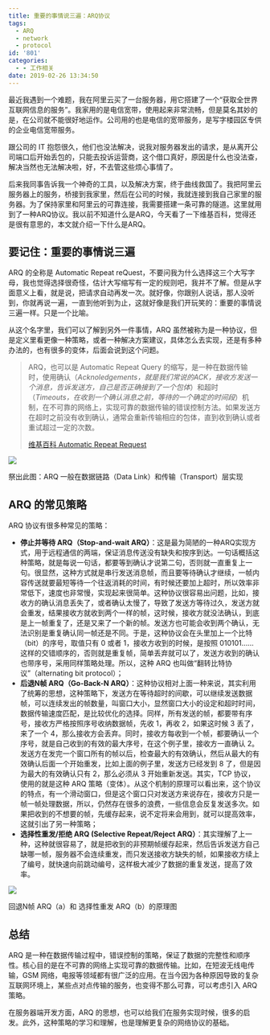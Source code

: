 ```yaml
---
title: 重要的事情说三遍：ARQ协议
tags:
  - ARQ
  - network
  - protocol
id: '801'
categories:
  - - 工作相关
date: 2019-02-26 13:34:50
---
```


最近我遇到一个难题，我在阿里云买了一台服务器，用它搭建了一个“获取全世界互联网信息的服务”。我家用的是电信宽带，使用起来非常流畅，但是莫名其妙的是，在公司就不能很好地运作。公司用的也是电信的宽带服务，是写字楼园区专供的企业电信宽带服务。

跟公司的 IT 抱怨很久，他们也没法解决，说我对服务器发出的请求，是从离开公司端口后开始丢包的，只能去投诉运营商，这个借口真好，原因是什么也没法查，解决当然也无法解决啦，好，不去管这些烦心事情了。

后来我同事告诉我一个神奇的工具，以及解决方案，终于曲线救国了。我把阿里云服务器上的服务，桥接到我家里，然后在公司的时候，我就连接到我自己家里的服务器。为了保持家里和阿里云的可靠连接，我需要搭建一条可靠的隧道。这里就用到了一种ARQ协议。我以前不知道什么是ARQ，今天看了一下维基百科，觉得还是很有意思的，本文就介绍一下什么是ARQ。

## 要记住：重要的事情说三遍

ARQ 的全称是 Automatic Repeat reQuest，不要问我为什么选择这三个大写字母，我也觉得选择很奇怪，估计大写缩写有一定的规则吧，我并不了解。但是从字面意义上看，就是说，把请求自动再发一次。就好像，你跟别人说话，那人没听到，你就再说一遍，一直到他听到为止，这就好像是我们开玩笑的：重要的事情说三遍一样。只是一个比喻。

从这个名字里，我们可以了解到另外一件事情，ARQ 虽然被称为是一种协议，但是定义里看更像一种策略，或者一种解决方案建议，具体怎么去实现，还是有多种办法的，也有很多的变体，后面会说到这个问题。

> ARQ，也可以是 Automatic Repeat Query 的缩写，是一种在数据传输时，使用确认（_Acknoledgements，就是我们常说的ACK，接收方发送一个消息，告诉发送方，自己是否正确接到了一个包体_）和超时（_Timeouts，在收到一个确认消息之前，等待的一个确定的时间段_）机制，在不可靠的网络上，实现可靠的数据传输的错误控制方法。如果发送方在超时之前没有收到确认，通常会重新传输相应的包体，直到收到确认或者重试超过一定的次数。
> 
> [维基百科 Automatic Repeat Request](https://en.wikipedia.org/wiki/Automatic_repeat_request)

![](https://sexywp.com/wp-content/uploads/2019/02/osi-model-7-layers-1024x734-1024x734.jpg)

祭出此图：ARQ 一般在数据链路（Data Link）和传输（Transport）层实现

## ARQ 的常见策略

ARQ 协议有很多种常见的策略：

*   **停止并等待 ARQ（Stop-and-wait ARQ）**：这是最为简陋的一种ARQ实现方式，用于远程通信的两端，保证消息传送没有缺失和按序到达。一句话概括这种策略，就是每说一句话，都要等到确认才说第二句，否则就一直重复上一句。很显然，这种方式就是串行发送消息帧，而且要等待确认才继续，一帧内容传送就要最短等待一个往返消耗的时间，有时候还要加上超时，所以效率非常低下，速度也非常慢，实现起来很简单。这种协议很容易出问题，比如，接收方的确认消息丢失了，或者确认太慢了，导致了发送方等待过久，发送方就会重发，结果接收方就收到两个一样的帧，这时候，接收方就没法确认，到底是上一帧重复了，还是又来了一个新的帧。发送方也可能会收到两个确认，无法识别是重复确认同一帧还是不同。于是，这种协议会在头里加上一个比特（bit）的序号，取值只有 0 或者 1，接收方收到的时候，是按照 010101…… 这样的交错顺序的，否则就是重复帧，简单丢弃就可以了，发送方收到的确认也带序号，采用同样策略处理。所以，这种 ARQ 也叫做“翻转比特协议”（alternating bit protocol）；
*   **后退N帧 ARQ（Go-Back-N ARQ）**：这种协议相对上面一种来说，其实利用了统筹的思想，这种策略下，发送方在等待超时的间歇，可以继续发送数据帧，可以连续发出的帧数量，叫窗口大小，显然窗口大小的设定和超时时间，数据传输速度匹配，是比较优化的选择。同样，所有发送的帧，都要带有序号，接收方严格按照序号收纳数据帧，先收 1，再收 2，如果这时候 3 丢了，来了一个 4，那么接收方会丢弃。同时，接收方每收到一个帧，都要确认一个序号，就是自己收到的有效的最大序号，在这个例子里，接收方一直确认 2。发送方在发完一个窗口所有的帧以后，检查最大的有效确认，然后从最大的有效确认后面一个开始重发，比如上面的例子里，发送方已经发到 8 了，但是因为最大的有效确认只有 2，那么必须从 3 开始重新发送。其实，TCP 协议，使用的就是这种 ARQ 策略（变体）。从这个机制的原理可以看出来，这个协议的特点，有一个滑动窗口，但是这个窗口只对发送方来说存在，接收方只是一帧一帧处理数据，所以，仍然存在很多的浪费，一些信息会反复发送多次。如果把收到的不想要的帧，先缓存起来，说不定将来会用到，就可以提高效率，这就引出了另一种策略；
*   **选择性重发/拒绝 ARQ (Selective Repeat/Reject ARQ）**：其实理解了上一种，这种就很容易了，就是把收到的非预期帧缓存起来，然后告诉发送方自己缺哪一帧，服务器不会连续重发，而只发送接收方缺失的帧，如果接收方续上了编号，就快速向前跳动编号，这样极大减少了数据的重复发送，提高了效率。

![](https://sexywp.com/wp-content/uploads/2019/02/go-back-n-arq-1024x825.jpg)

回退N帧 ARQ（a）和 选择性重发 ARQ（b）的原理图  

## 总结

ARQ 是一种在数据传输过程中，错误控制的策略，保证了数据的完整性和顺序性。核心目的是在不可靠的网络上实现可靠的数据传输。比如，在短波无线电传输，GSM 网络，电报等领域都有很广泛的应用。在当今因为各种原因导致的复杂互联网环境上，某些点对点传输的服务，也变得不那么可靠，可以考虑引入 ARQ 策略。

在服务器端开发方面，ARQ 的思想，也可以给我们在服务实现时候，很多的启发。此外，这种策略的学习和理解，也是理解更复杂的网络协议的基础。